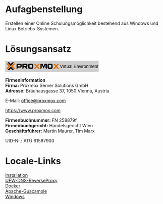 # Aufagbenstellung
Erstellen einer  Online Schulungsmöglichkeit bestehend aus Windows und Linux Betriebs-Systemen.
# L&ouml;sungsansatz
![PROXMOX_VE](./1-INSTALLATION/grafics/pve_logo.png)

**Firmeninformation**<br> 
**Firma:** Proxmox Server Solutions GmbH<br> 
**Adresse:** Bräuhausgasse 37, 1050 Vienna, Austria<br> 

E-Mail: office@proxmox.com

https://www.proxmox.com

**Firmenbuchnummer:** FN 258879f<br> 
**Firmenbuchgericht:** Handelsgericht Wien<br>
**Geschäftsführer:** Martin Maurer, Tim Marx<br> 

UID-Nr.: ATU 61587900

# Locale-Links
[Installation](1-INSTALLATION/index.md)<br>
[UFW-DNS-ReverseProxy](2-UFW-DNS-ReverseProxy/index.md)<br>
[Docker](3-DOCKER/index.md)<br>
[Apache-Guacamole](4-APACHE-GUACAMOLE/index.md)<br>
[Windows](5-WINDOWS/index.md)<br>
